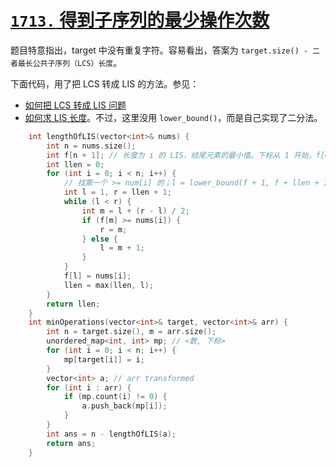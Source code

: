# [`1713.` 得到子序列的最少操作次数](https://leetcode.cn/problems/minimum-operations-to-make-a-subsequence/)

题目特意指出，target 中没有重复字符。容易看出，答案为 `target.size() - 二者最长公共子序列（LCS）长度`。

下面代码，用了把 LCS 转成 LIS 的方法。参见：
- [如何把 LCS 转成 LIS 问题](dp-02-lcs-最长公共子序列-01-综述.md)
- [如何求 LIS 长度](dp-03-lis-最长递增子序列-01-综述.md)。不过，这里没用 `lower_bound()`，而是自己实现了二分法。

```cpp
    int lengthOfLIS(vector<int>& nums) {
        int n = nums.size();
        int f[n + 1]; // 长度为 i 的 LIS，结尾元素的最小值。下标从 1 开始，f[0] 无用。
        int llen = 0;
        for (int i = 0; i < n; i++) {
            // 找第一个 >= num[i] 的；l = lower_bound(f + 1, f + llen + 1, nums[i]) - f;
            int l = 1, r = llen + 1;
            while (l < r) {
                int m = l + (r - l) / 2;
                if (f[m] >= nums[i]) {
                    r = m;
                } else {
                    l = m + 1;
                }
            }
            f[l] = nums[i];
            llen = max(llen, l);
        }
        return llen;
    }
    int minOperations(vector<int>& target, vector<int>& arr) {
        int n = target.size(), m = arr.size();
        unordered_map<int, int> mp; // <数, 下标>
        for (int i = 0; i < n; i++) {
            mp[target[i]] = i;
        }
        vector<int> a; // arr transformed
        for (int i : arr) {
            if (mp.count(i) != 0) {
                a.push_back(mp[i]);
            }
        }
        int ans = n - lengthOfLIS(a);
        return ans;
    }
```
